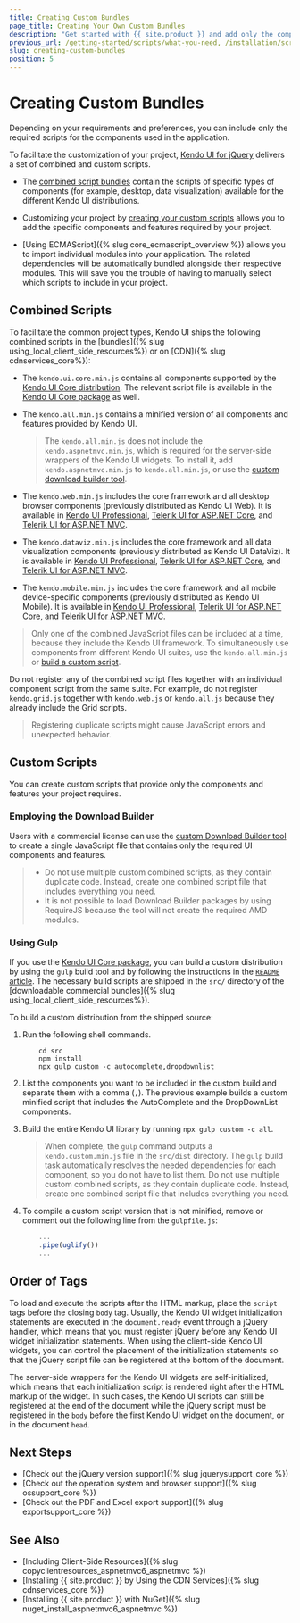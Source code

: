```yaml
---
title: Creating Custom Bundles
page_title: Creating Your Own Custom Bundles
description: "Get started with {{ site.product }} and add only the components that you need."
previous_url: /getting-started/scripts/what-you-need, /installation/scripts/what-you-need, /installation-mvc/adding-client-side-resources/scripts/what-you-need, /installation/adding-client-side-resources/scripts/what-you-need
slug: creating-custom-bundles
position: 5
---
```


# Creating Custom Bundles

Depending on your requirements and preferences, you can include only the required scripts for the components used in the application.

To facilitate the customization of your project, [Kendo UI for jQuery](https://www.telerik.com/kendo-jquery-ui/documentation/introduction) delivers a set of combined and custom scripts.

* The [combined script bundles](#combined-scripts) contain the scripts of specific types of components (for example, desktop, data visualization) available for the different Kendo UI distributions.

* Customizing your project by [creating your custom scripts](#custom-scripts) allows you to add the specific components and features required by your project.

* [Using ECMAScript]({% slug core_ecmascript_overview %}) allows you to import individual modules into your application. The related dependencies will be automatically bundled alongside their respective modules. This will save you the trouble of having to manually select which scripts to include in your project.

## Combined Scripts

To facilitate the common project types, Kendo UI ships the following combined scripts in the [bundles]({% slug using_local_client_side_resources%}) or on [CDN]({% slug cdnservices_core%}):

*  The `kendo.ui.core.min.js` contains all components supported by the [Kendo UI Core distribution](https://github.com/telerik/kendo-ui-core). The relevant script file is available in the [Kendo UI Core package](https://www.nuget.org/packages/KendoUICore/) as well.
*  The `kendo.all.min.js` contains a minified version of all components and features provided by Kendo UI.

    > The `kendo.all.min.js` does not include the `kendo.aspnetmvc.min.js`, which is required for the server-side wrappers of the Kendo UI widgets. To install it, add `kendo.aspnetmvc.min.js` to `kendo.all.min.js`, or use the [custom download builder tool](https://www.telerik.com/download/custom-download).

* The `kendo.web.min.js` includes the core framework and all desktop browser components (previously distributed as Kendo UI Web). It is available in [Kendo UI Professional](https://www.telerik.com/kendo-ui), [Telerik UI for ASP.NET Core](https://www.telerik.com/aspnet-core-ui), and [Telerik UI for ASP.NET MVC](https://www.telerik.com/aspnet-mvc).
* The `kendo.dataviz.min.js` includes the core framework and all data visualization components (previously distributed as Kendo UI DataViz). It is available in [Kendo UI Professional](https://www.telerik.com/kendo-ui), [Telerik UI for ASP.NET Core](https://www.telerik.com/aspnet-core-ui), and [Telerik UI for ASP.NET MVC](https://www.telerik.com/aspnet-mvc).
* The `kendo.mobile.min.js` includes the core framework and all mobile device-specific components (previously distributed as Kendo UI Mobile). It is available in [Kendo UI Professional](https://www.telerik.com/kendo-ui), [Telerik UI for ASP.NET Core](https://www.telerik.com/aspnet-core-ui), and [Telerik UI for ASP.NET MVC](https://www.telerik.com/aspnet-mvc).

> Only one of the combined JavaScript files can be included at a time, because they include the Kendo UI framework. To simultaneously use components from different Kendo UI suites, use the `kendo.all.min.js` or [build a custom script](#custom-scripts).

Do not register any of the combined script files together with an individual component script from the same suite. For example, do not register `kendo.grid.js` together with `kendo.web.js` or `kendo.all.js` because they already include the Grid scripts.

> Registering duplicate scripts might cause JavaScript errors and unexpected behavior.

## Custom Scripts

You can create custom scripts that provide only the components and features your project requires.

### Employing the Download Builder

Users with a commercial license can use the [custom Download Builder tool](https://www.telerik.com/download/custom-download) to create a single JavaScript file that contains only the required UI components and features.

> * Do not use multiple custom combined scripts, as they contain duplicate code. Instead, create one combined script file that includes everything you need.
> * It is not possible to load Download Builder packages by using RequireJS because the tool will not create the required AMD modules.

### Using Gulp

If you use the [Kendo UI Core package](https://www.nuget.org/packages/KendoUICore/), you can build a custom distribution by using the `gulp` build tool and by following the instructions in the [`README` article](https://github.com/telerik/kendo-ui-core#building-only-what-you-need). The necessary build scripts are shipped in the `src/` directory of the [downloadable commercial bundles]({% slug using_local_client_side_resources%}).

To build a custom distribution from the shipped source:

1. Run the following shell commands.

      ```batch sh
          cd src
          npm install
          npx gulp custom -c autocomplete,dropdownlist
      ```

1. List the components you want to be included in the custom build and separate them with a comma (`,`). The previous example builds a custom minified script that includes the AutoComplete and the DropDownList components.
1. Build the entire Kendo UI library by running `npx gulp custom -c all`.

      > When complete, the `gulp` command outputs a `kendo.custom.min.js` file in the `src/dist` directory. The `gulp` build task automatically resolves the needed dependencies for each component, so you do not have to list them. Do not use multiple custom combined scripts, as they contain duplicate code. Instead, create one combined script file that includes everything you need.

1. To compile a custom script version that is not minified, remove or comment out the following line from the `gulpfile.js`:

      ```JavaScript
          ...
          .pipe(uglify())
          ...
      ```

## Order of Tags

To load and execute the scripts after the HTML markup, place the `script` tags before the closing `body` tag. Usually, the Kendo UI widget initialization statements are executed in the `document.ready` event through a jQuery handler, which means that you must register jQuery before any Kendo UI widget initialization statements. When using the client-side Kendo UI widgets, you can control the placement of the initialization statements so that the jQuery script file can be registered at the bottom of the document.

The server-side wrappers for the Kendo UI widgets are self-initialized, which means that each initialization script is rendered right after the HTML markup of the widget. In such cases, the Kendo UI scripts can still be registered at the end of the document while the jQuery script must be registered in the `body` before the first Kendo UI widget on the document, or in the document `head`.

## Next Steps

* [Check out the jQuery version support]({% slug jquerysupport_core %})
* [Check out the operation system and browser support]({% slug ossupport_core %})
* [Check out the PDF and Excel export support]({% slug exportsupport_core %})

## See Also

* [Including Client-Side Resources]({% slug copyclientresources_aspnetmvc6_aspnetmvc %})
* [Installing {{ site.product }} by Using the CDN Services]({% slug cdnservices_core %})
* [Installing {{ site.product }} with NuGet]({% slug nuget_install_aspnetmvc6_aspnetmvc %})
